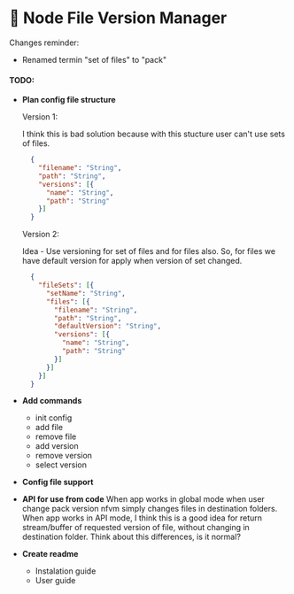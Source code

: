 # :traffic_light: Node File Version Manager

Changes reminder:
* Renamed termin "set of files" to "pack"

#### TODO:
- **Plan config file structure**
  
  Version 1:
   
  I think this is bad solution because with this stucture user can't use sets of files.
  ```json
    {
      "filename": "String",
      "path": "String",
      "versions": [{
        "name": "String",
        "path": "String"
      }]
    }
  ```

  Version 2:

  Idea - Use versioning for set of files and for files also.
  So, for files we have default version for apply when version
  of set changed.

  ```json
    {
      "fileSets": [{
        "setName": "String",
        "files": [{
          "filename": "String",
          "path": "String",
          "defaultVersion": "String",
          "versions": [{
            "name": "String",
            "path": "String"
          }]
        }]
      }]
    }
  ```

- **Add commands**
  - init config
  - add file
  - remove file
  - add version
  - remove version
  - select version
- **Config file support**
- **API for use from code**
  When app works in global mode when user change pack version nfvm simply changes files in destination folders.
  When app works in API mode, I think this is a good idea for return stream/buffer of requested version of file, without changing in destination folder.
  Think about this differences, is it normal?
- **Create readme**
  - Instalation guide
  - User guide
